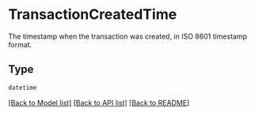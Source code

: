 # TransactionCreatedTime

The timestamp when the transaction was created, in ISO 8601 timestamp format.


## Type
```python
datetime
```


[[Back to Model list]](../../../README.md#models-v2-link) [[Back to API list]](../../../README.md#documentation-for-api-endpoints) [[Back to README]](../../../README.md)
